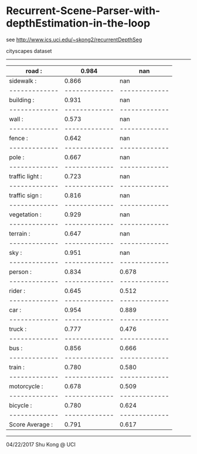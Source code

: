 # Recurrent-Scene-Parser-with-depthEstimation-in-the-loop


see http://www.ics.uci.edu/~skong2/recurrentDepthSeg



cityscapes dataset

--------------------------------
road          : | 0.984   |    nan
-------------|-------------|-------------
sidewalk      : | 0.866   |    nan
-------------|-------------|-------------
building      : | 0.931   |    nan
-------------|-------------|-------------
wall          : | 0.573   |    nan
-------------|-------------|-------------
fence         : | 0.642   |    nan
-------------|-------------|-------------
pole          : | 0.667   |    nan
-------------|-------------|-------------
traffic light : | 0.723   |    nan
-------------|-------------|-------------
traffic sign  : | 0.816   |    nan
-------------|-------------|-------------
vegetation    : | 0.929   |    nan
-------------|-------------|-------------
terrain       : | 0.647   |    nan
-------------|-------------|-------------
sky           : | 0.951   |    nan
-------------|-------------|-------------
person        : | 0.834   |  0.678
-------------|-------------|-------------
rider         : | 0.645   |  0.512
-------------|-------------|-------------
car           : | 0.954   |  0.889
-------------|-------------|-------------
truck         : | 0.777   |  0.476
-------------|-------------|-------------
bus           : | 0.856   |  0.666
-------------|-------------|-------------
train         : | 0.780   |  0.580
-------------|-------------|-------------
motorcycle    : | 0.678   |  0.509
-------------|-------------|-------------
bicycle       : | 0.780   |  0.624
-------------|-------------|-------------
Score Average : | 0.791   |  0.617
--------------------------------


04/22/2017
Shu Kong @ UCI
